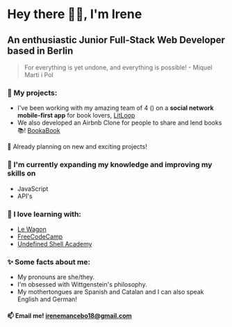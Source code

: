 # Hey there 🙌🏻, I'm **Irene**
## An enthusiastic Junior Full-Stack Web Developer based in **Berlin**

> For everything is yet undone, and everything is possible! - Miquel Marti i Pol



### 🔭 My projects:
* I've been working with my amazing team of 4 () on a **social network mobile-first app** for book lovers, [LitLoop](https://litloop-34ef57e08f2a.herokuapp.com/ "LitLoop")
* We also developed an Airbnb Clone for people to share and lend books 📚! [BookaBook](https://bookabook-bertchdg-9165abb9c2be.herokuapp.com/ "BookaBook")

🤝 Already planning on new and exciting projects!

### 🌱 I'm currently expanding my knowledge and improving my skills on
* JavaScript
* API's

### 💞 I love learning with:
* [Le Wagon](https://www.lewagon.com/ "Le Wagon")
* [FreeCodeCamp](https://www.freecodecamp.org/ "FreeCodeCamp")
* [Undefined Shell Academy](https://github.com/undefined-academy "Undefined Shell Academy")

### ✨ Some facts about me:
* My pronouns are she/they.
* I'm obsessed with Wittgenstein's philosophy.
* My mothertongues are Spanish and Catalan and I can also speak English and German!

#### 📫 Email me! irenemancebo18@gmail.com

